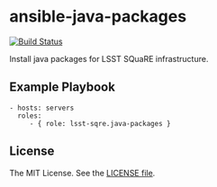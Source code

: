 ansible-java-packages
=====================

[![Build Status](https://travis-ci.org/lsst-sqre/ansible-java-packages.svg?branch=master)](https://travis-ci.org/lsst-sqre/ansible-java-packages)

Install java packages for LSST SQuaRE infrastructure.

Example Playbook
----------------

    - hosts: servers
      roles:
         - { role: lsst-sqre.java-packages }

License
-------

The MIT License. See the [LICENSE file](https://github.com/lsst-sqre/ansible-java-packages/blob/master/LICENSE).
